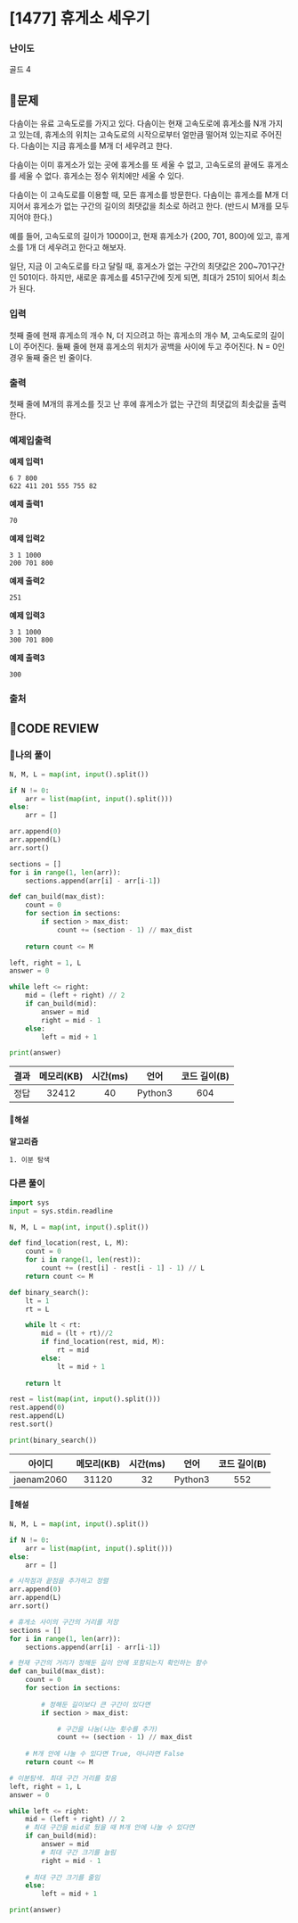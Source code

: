 # [1477] 휴게소 세우기

### **난이도**
골드 4
## **📝문제**
다솜이는 유료 고속도로를 가지고 있다. 다솜이는 현재 고속도로에 휴게소를 N개 가지고 있는데, 휴게소의 위치는 고속도로의 시작으로부터 얼만큼 떨어져 있는지로 주어진다. 다솜이는 지금 휴게소를 M개 더 세우려고 한다.

다솜이는 이미 휴게소가 있는 곳에 휴게소를 또 세울 수 없고, 고속도로의 끝에도 휴게소를 세울 수 없다. 휴게소는 정수 위치에만 세울 수 있다.

다솜이는 이 고속도로를 이용할 때, 모든 휴게소를 방문한다. 다솜이는 휴게소를 M개 더 지어서 휴게소가 없는 구간의 길이의 최댓값을 최소로 하려고 한다. (반드시 M개를 모두 지어야 한다.)

예를 들어, 고속도로의 길이가 1000이고, 현재 휴게소가 {200, 701, 800}에 있고, 휴게소를 1개 더 세우려고 한다고 해보자.

일단, 지금 이 고속도로를 타고 달릴 때, 휴게소가 없는 구간의 최댓값은 200~701구간인 501이다. 하지만, 새로운 휴게소를 451구간에 짓게 되면, 최대가 251이 되어서 최소가 된다.
### **입력**
첫째 줄에 현재 휴게소의 개수 N, 더 지으려고 하는 휴게소의 개수 M, 고속도로의 길이 L이 주어진다. 둘째 줄에 현재 휴게소의 위치가 공백을 사이에 두고 주어진다. N = 0인 경우 둘째 줄은 빈 줄이다.
### **출력**
첫째 줄에 M개의 휴게소를 짓고 난 후에 휴게소가 없는 구간의 최댓값의 최솟값을 출력한다.
### **예제입출력**

**예제 입력1**

```
6 7 800
622 411 201 555 755 82
```

**예제 출력1**

```
70
```

**예제 입력2**

```
3 1 1000
200 701 800
```

**예제 출력2**

```
251
```

**예제 입력3**

```
3 1 1000
300 701 800
```

**예제 출력3**

```
300
```

### **출처**

## **🧐CODE REVIEW**

### **🧾나의 풀이**

```python
N, M, L = map(int, input().split())

if N != 0:
    arr = list(map(int, input().split()))
else:
    arr = []

arr.append(0)
arr.append(L)
arr.sort()

sections = []
for i in range(1, len(arr)):
    sections.append(arr[i] - arr[i-1])

def can_build(max_dist):
    count = 0
    for section in sections:
        if section > max_dist:
            count += (section - 1) // max_dist
    
    return count <= M

left, right = 1, L
answer = 0

while left <= right:
    mid = (left + right) // 2
    if can_build(mid):
        answer = mid
        right = mid - 1
    else:
        left = mid + 1

print(answer)
```

결과	| 메모리(KB) |	시간(ms) |	언어 |	코드 길이(B)
:----:|:-----:|:-----:|:-----:|:--------:
정답|32412|40|Python3|604
#### **📝해설**

**알고리즘**
```
1. 이분 탐색
```

### **다른 풀이**

```python
import sys
input = sys.stdin.readline

N, M, L = map(int, input().split())

def find_location(rest, L, M):
    count = 0
    for i in range(1, len(rest)):
        count += (rest[i] - rest[i - 1] - 1) // L
    return count <= M

def binary_search():
    lt = 1
    rt = L

    while lt < rt:
        mid = (lt + rt)//2
        if find_location(rest, mid, M):
            rt = mid
        else:
            lt = mid + 1
    
    return lt 

rest = list(map(int, input().split()))
rest.append(0)
rest.append(L)
rest.sort() 

print(binary_search())
```

아이디 | 메모리(KB) |	시간(ms) |	언어 |	코드 길이(B) 
:-----:|:-----:|:-----:|:----:|:--------:
jaenam2060|31120|32|Python3|552
#### **📝해설**

```python
N, M, L = map(int, input().split())

if N != 0:
    arr = list(map(int, input().split()))
else:
    arr = []

# 시작점과 끝점을 추가하고 정렬
arr.append(0)
arr.append(L)
arr.sort()

# 휴게소 사이의 구간의 거리를 저장
sections = []
for i in range(1, len(arr)):
    sections.append(arr[i] - arr[i-1])

# 현재 구간의 거리가 정해둔 길이 안에 포함되는지 확인하는 함수
def can_build(max_dist):
    count = 0
    for section in sections:
        
        # 정해둔 길이보다 큰 구간이 있다면
        if section > max_dist:

            # 구간을 나눔(나눈 횟수를 추가)
            count += (section - 1) // max_dist
    
    # M개 안에 나눌 수 있다면 True, 아니라면 False
    return count <= M

# 이분탐색. 최대 구간 거리를 찾음
left, right = 1, L
answer = 0

while left <= right:
    mid = (left + right) // 2
    # 최대 구간을 mid로 뒀을 때 M개 안에 나눌 수 있다면
    if can_build(mid):
        answer = mid
        # 최대 구간 크기를 늘림
        right = mid - 1
    
    # 최대 구간 크기를 줄임
    else:
        left = mid + 1

print(answer)
```